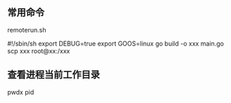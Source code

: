## 常用命令

remoterun.sh

#!/sbin/sh
export DEBUG=true
export GOOS=linux
go build -o xxx main.go
scp xxx root@xx:/xxx


## 查看进程当前工作目录

pwdx pid